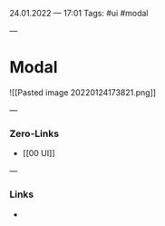 24.01.2022 — 17:01
Tags: #ui #modal

—
# Modal
![[Pasted image 20220124173821.png]]


—
### Zero-Links
- [[00 UI]]

—
### Links
- 